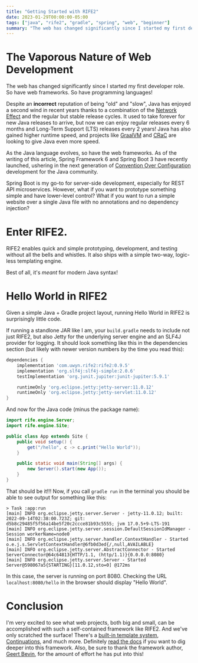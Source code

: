 ```yaml
---
title: "Getting Started with RIFE2"
date: 2023-01-29T00:00:00-05:00
tags: ["java", "rife2", "gradle", "spring", "web", "beginner"]
summary: "The web has changed significantly since I started my first developer role. So have web frameworks. So have programming languages!"
---
```


# The Vaporous Nature of Web Development
The web has changed significantly since I started my first developer role. So have web frameworks. So have programming languages!

Despite an **incorrect** reputation of being "old" and "slow", Java has enjoyed a second wind in recent years thanks to a combination of the [Network Effect](https://en.wikipedia.org/wiki/Network_effect) and the regular but stable release cycles. It used to take forever for new Java releases to arrive, but now we can enjoy regular releases every 6 months and Long-Term Support (LTS) releases every 2 years! Java has also gained higher runtime speed, and projects like [GraalVM](https://www.graalvm.org/) and [CRaC](https://www.azul.com/blog/superfast-application-startup-java-on-crac/) are looking to give Java even more speed.

As the Java language evolves, so have the web frameworks. As of the writing of this article, Spring Framework 6 and Spring Boot 3 have recently launched, ushering in the next generation of [Convention Over Configuration](https://en.wikipedia.org/wiki/Convention_over_configuration) development for the Java community.

Spring Boot is my go-to for server-side development, especially for REST API microservices. However, what if you want to prototype something simple and have lower-level control? What if you want to run a simple website over a single Java file with no annotations and no dependency injection?

# Enter RIFE2.
RIFE2 enables quick and simple prototyping, development, and testing without all the bells and whistles. It also ships with a simple two-way, logic-less templating engine.

Best of all, it's *meant* for modern Java syntax!

# Hello World in RIFE2
Given a simple Java + Gradle project layout, running Hello World in RIFE2 is surprisingly little code.

If running a standlone JAR like I am, your `build.gradle` needs to include not just RIFE2, but also Jetty for the underlying server engine and an SLF4J provider for logging. It should look something like this in the dependencies section (but likely with newer version numbers by the time you read this):

```groovy
dependencies {
    implementation 'com.uwyn.rife2:rife2:0.9.5'
    implementation 'org.slf4j:slf4j-simple:2.0.6'
    testImplementation 'org.junit.jupiter:junit-jupiter:5.9.1'

    runtimeOnly 'org.eclipse.jetty:jetty-server:11.0.12'
    runtimeOnly 'org.eclipse.jetty:jetty-servlet:11.0.12'
}
```

And now for the Java code (minus the package name):

```java
import rife.engine.Server;
import rife.engine.Site;

public class App extends Site {
    public void setup() {
        get("/hello", c -> c.print("Hello World"));
    }

    public static void main(String[] args) {
        new Server().start(new App());
    }
}
```

That should be it!!! Now, if you call `gradle run` in the terminal you should be able to see output for something like this:

```
> Task :app:run
[main] INFO org.eclipse.jetty.server.Server - jetty-11.0.12; built: 2022-09-14T02:38:00.723Z; git: d5b8c29485f5f56a14be5f20c2ccce81b93c5555; jvm 17.0.5+9-LTS-191
[main] INFO org.eclipse.jetty.server.session.DefaultSessionIdManager - Session workerName=node0
[main] INFO org.eclipse.jetty.server.handler.ContextHandler - Started o.e.j.s.ServletContextHandler@6fb0d3ed{/,null,AVAILABLE}
[main] INFO org.eclipse.jetty.server.AbstractConnector - Started ServerConnector@64c64813{HTTP/1.1, (http/1.1)}{0.0.0.0:8080}
[main] INFO org.eclipse.jetty.server.Server - Started Server@598067a5{STARTING}[11.0.12,sto=0] @172ms
```

In this case, the server is running on port 8080. Checking the URL `localhost:8080/hello` in the browser should display "Hello World".

# Conclusion
I'm very excited to see what web projects, both big and small, can be accomplished with such a self-contained framework like RIFE2. And we've only scratched the surface! There's a [built-in template system](https://github.com/rife2/rife2/wiki/Bidirectional-Templates), [Continuations](https://github.com/rife2/rife2/wiki/Continuations), and much more. Definitely [read the docs](https://github.com/rife2/rife2/wiki/) if you want to dig deeper into this framework. Also, be sure to thank the framework author, [Geert Bevin](https://twitter.com/gbevin), for the amount of effort he has put into this!